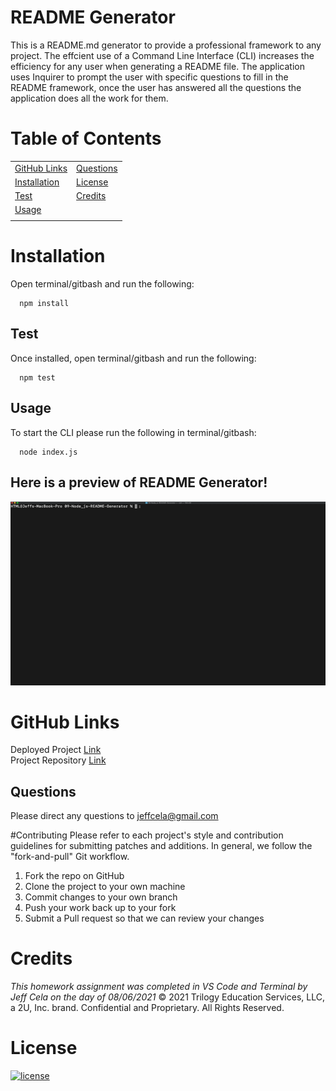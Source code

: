 # README Generator

This is a README.md generator to provide a professional framework to any project. The effcient use of a Command Line Interface (CLI) increases the efficiency for any user when generating a README file. The application uses Inquirer to prompt the user with specific questions to fill in the README framework, once the user has answered all the questions the application does all the work for them.

# Table of Contents

|                               |                         |
| ----------------------------- | ----------------------- |
| [GitHub Links](#github-links) | [Questions](#questions) |
| [Installation](#installation) | [License](#license)     |
| [Test](#test)                 | [Credits](#credits)     |
| [Usage](#usage)               |                         |
|                               |                         |

# Installation

Open terminal/gitbash and run the following:

```
  npm install
```

## Test

Once installed, open terminal/gitbash and run the following:

```
  npm test
```

## Usage

To start the CLI please run the following in terminal/gitbash:

```
  node index.js
```

## Here is a preview of README Generator!

![](assets/images/readme_gen.gif)

# GitHub Links

Deployed Project [Link](https://jeffcela.github.io/09-Node_js-README-Generator/)<br>
Project Repository [Link](https://github.com/jeffcela/09-Node_js-README-Generator)

## Questions

Please direct any questions to jeffcela@gmail.com

#Contributing
Please refer to each project's style and contribution guidelines for submitting patches and additions. In general, we follow the "fork-and-pull" Git workflow.

1. Fork the repo on GitHub
2. Clone the project to your own machine
3. Commit changes to your own branch
4. Push your work back up to your fork
5. Submit a Pull request so that we can review your changes

# Credits

_This homework assignment was completed in VS Code and Terminal by Jeff Cela on the day of 08/06/2021_
© 2021 Trilogy Education Services, LLC, a 2U, Inc. brand. Confidential and Proprietary. All Rights Reserved.

# License

[![license](https://img.shields.io/badge/license-MIT-orange)](https://shields.io)
